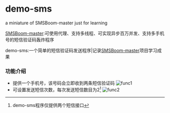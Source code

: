 # demo-sms
a miniature of SMSBoom-master just for learning

[SMSBoom-master](https://github.com/OpenEthan/SMSBoom):可使用代理、支持多线程、可实现异步百万并发、支持多手机号的短信验证码轰炸程序

demo-sms:一个简单的短信验证码发送程序|记录[SMSBoom-master](https://github.com/OpenEthan/SMSBoom)项目学习成果

### 功能介绍
+ 提供一个手机号，该号码会立即收到两条短信验证码
  ![func1]()
+ 可设置发送短信次数，每次发送短信数目为2[^1]
  ![func2]()
[^1]:demo-sms程序仅提供两个短信接口
